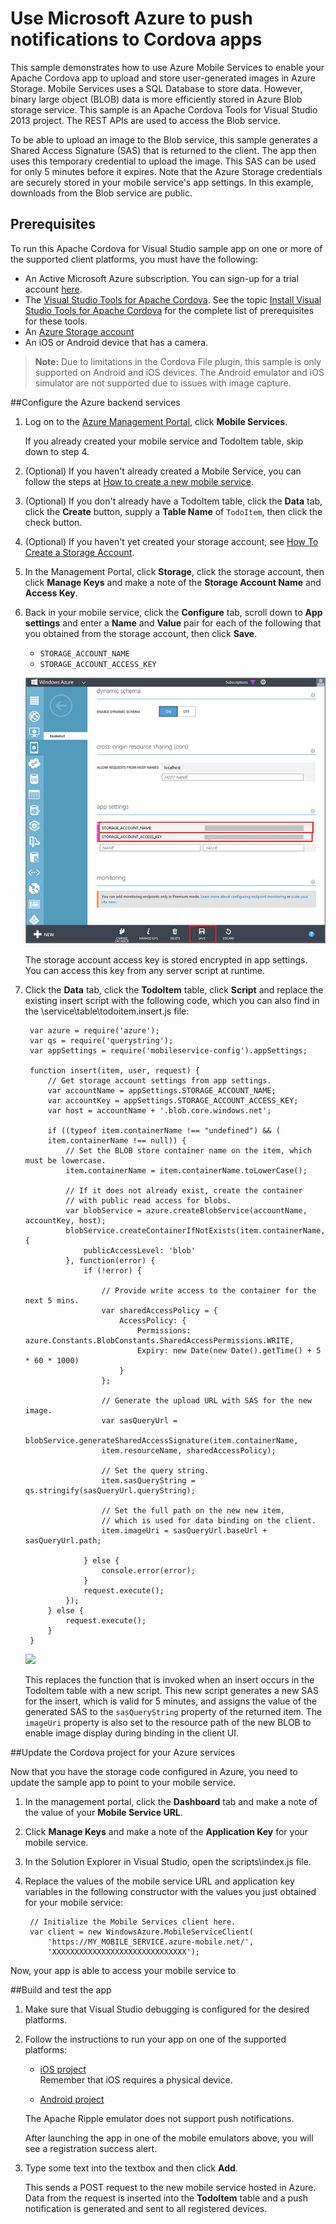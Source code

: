 # Use Microsoft Azure to push notifications to Cordova apps

This sample demonstrates how to use Azure Mobile Services to enable your Apache Cordova app to upload and store user-generated images in Azure Storage. Mobile Services uses a SQL Database to store data. However, binary large object (BLOB) data is more efficiently stored in Azure Blob storage service. This sample is an Apache Cordova Tools for Visual Studio 2013 project. The REST APIs are used to access the Blob service.

To be able to upload an image to the Blob service, this sample generates a Shared Access Signature (SAS) that is returned to the client. The app then uses this temporary credential to upload the image. This SAS can be used for only 5 minutes before it expires. Note that the Azure Storage credentials are securely stored in your mobile service's app settings.  In this example, downloads from the Blob service are public.

## Prerequisites 
To run this Apache Cordova for Visual Studio sample app on one or more of the supported client platforms, you must have the following:

+ An Active Microsoft Azure subscription. You can sign-up for a trial account [here](http://www.windowsazure.com/en-us/pricing/free-trial/).
+ The [Visual Studio Tools for Apache Cordova](http://go.microsoft.com/fwlink/p/?LinkId=397606). See the topic  [Install Visual Studio Tools for Apache Cordova](http://msdn.microsoft.com/en-us/library/dn757054.aspx) for the complete list of prerequisites for these tools. 
+ An [Azure Storage account](http://azure.microsoft.com/en-us/documentation/articles/storage-create-storage-account/)
+ An iOS or Android device that has a camera.

>**Note:** Due to limitations in the Cordova File plugin, this sample is only supported on Android and iOS devices. The Android emulator and iOS simulator are not supported due to issues with image capture.

##Configure the Azure backend services 
		
1. Log on to the [Azure Management Portal](https://manage.windowsazure.com/), click **Mobile Services**. 

	If you already created your mobile service and TodoItem table, skip down to step 4.

2. (Optional) If you haven't already created a Mobile Service, you can follow the steps at [How to create a new mobile service](http://azure.microsoft.com/en-us/documentation/articles/mobile-services-how-to-create-new-service/). 

3. (Optional) If you don't already have a TodoItem table, click the **Data** tab, click the **Create** button, supply a **Table Name** of `TodoItem`, then click the check button.
 
4. (Optional) If you haven't yet created your storage account, see [How To Create a Storage Account](http://azure.microsoft.com/en-us/documentation/articles/storage-create-storage-account/).

5. In the Management Portal, click **Storage**, click the storage account, then click **Manage Keys** and make a note of the **Storage Account Name** and **Access Key**.

7. Back in your mobile service, click the **Configure** tab, scroll down to **App settings** and enter a **Name** and **Value** pair for each of the following that you obtained from the storage account, then click **Save**.

	+ `STORAGE_ACCOUNT_NAME`
	+ `STORAGE_ACCOUNT_ACCESS_KEY`

	![](./readme/mobile-blob-storage-app-settings.png)

	The storage account access key is stored encrypted in app settings. You can access this key from any server script at runtime. 

9. Click the **Data** tab, click the **TodoItem** table, click **Script** and replace the existing insert script with the following code, which you can also find in the \service\table\todoitem.insert.js file:

		var azure = require('azure');
		var qs = require('querystring');
		var appSettings = require('mobileservice-config').appSettings;
		
		function insert(item, user, request) {
		    // Get storage account settings from app settings. 
		    var accountName = appSettings.STORAGE_ACCOUNT_NAME;
		    var accountKey = appSettings.STORAGE_ACCOUNT_ACCESS_KEY;
		    var host = accountName + '.blob.core.windows.net';
		
		    if ((typeof item.containerName !== "undefined") && (
		    item.containerName !== null)) {
		        // Set the BLOB store container name on the item, which must be lowercase.
		        item.containerName = item.containerName.toLowerCase();
		
		        // If it does not already exist, create the container 
		        // with public read access for blobs.        
		        var blobService = azure.createBlobService(accountName, accountKey, host);
		        blobService.createContainerIfNotExists(item.containerName, {
		            publicAccessLevel: 'blob'
		        }, function(error) {
		            if (!error) {
		
		                // Provide write access to the container for the next 5 mins.        
		                var sharedAccessPolicy = {
		                    AccessPolicy: {
		                        Permissions: azure.Constants.BlobConstants.SharedAccessPermissions.WRITE,
		                        Expiry: new Date(new Date().getTime() + 5 * 60 * 1000)
		                    }
		                };
		
		                // Generate the upload URL with SAS for the new image.
		                var sasQueryUrl = 
		                blobService.generateSharedAccessSignature(item.containerName, 
		                item.resourceName, sharedAccessPolicy);
		
		                // Set the query string.
		                item.sasQueryString = qs.stringify(sasQueryUrl.queryString);
		
		                // Set the full path on the new new item, 
		                // which is used for data binding on the client. 
		                item.imageUri = sasQueryUrl.baseUrl + sasQueryUrl.path;
		
		            } else {
		                console.error(error);
		            }
		            request.execute();
		        });
		    } else {
		        request.execute();
		    }
		}

 	![](./media/mobile-services-configure-blob-storage/mobile-insert-script-blob.png)

   	This replaces the function that is invoked when an insert occurs in the TodoItem table with a new script. This new script generates a new SAS for the insert, which is valid for 5 minutes, and assigns the value of the generated SAS to the `sasQueryString` property of the returned item. The `imageUri` property is also set to the resource path of the new BLOB to enable image display during binding in the client UI.
 
##Update the Cordova project for your Azure services

Now that you have the storage code configured in Azure, you need to update the sample app to point to your mobile service.

1. In the management portal, click the **Dashboard** tab and make a note of the value of your **Mobile Service URL**.

2. Click **Manage Keys** and make a note of the **Application Key** for your mobile service. 

3. In the Solution Explorer in Visual Studio, open the scripts\index.js file.

5. Replace the values of the mobile service URL and application key variables in the following constructor with the values you just obtained for your mobile service:

		// Initialize the Mobile Services client here.
        var client = new WindowsAzure.MobileServiceClient(
            'https://MY_MOBILE_SERVICE.azure-mobile.net/',
            'XXXXXXXXXXXXXXXXXXXXXXXXXXXXXX');

Now, your app is able to access your mobile service to 

##Build and test the app

1. Make sure that Visual Studio debugging is configured for the desired platforms.

2. Follow the instructions to run your app on one of the supported platforms:
 
	+ [iOS project](http://msdn.microsoft.com/en-us/library/dn757056.aspx#iOSDevice)<br/>Remember that iOS requires a physical device.

	+ [Android project](http://msdn.microsoft.com/en-us/library/dn757059.aspx)
	
    The Apache Ripple emulator does not support push notifications.
			
	After launching the app in one of the mobile emulators above, you will see a registration success alert. 

6. Type some text into the textbox and then click **Add**.

	This sends a POST request to the new mobile service hosted in Azure. Data from the request is inserted into the **TodoItem** table and a push notification is generated and sent to all registered devices. 

[Create a new mobile service]: http://azure.microsoft.com/en-us/documentation/articles/mobile-services-how-to-create-new-service/
